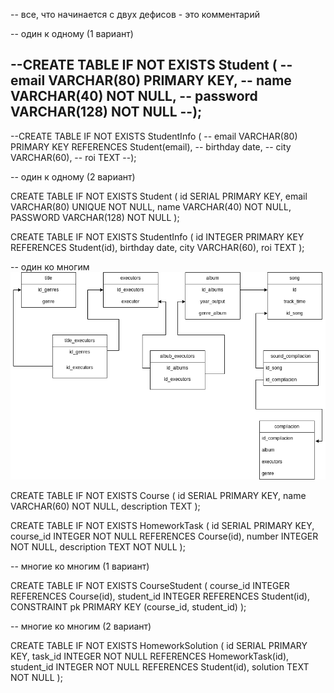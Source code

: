  
-- все, что начинается с двух дефисов - это комментарий

-- один к одному (1 вариант)

--CREATE TABLE IF NOT EXISTS Student (
--	email VARCHAR(80) PRIMARY KEY,
--	name VARCHAR(40) NOT NULL,
--	password VARCHAR(128) NOT NULL
--);
--
--CREATE TABLE IF NOT EXISTS StudentInfo (
--	email VARCHAR(80) PRIMARY KEY REFERENCES Student(email),
--	birthday date,
--	city VARCHAR(60),
--	roi TEXT
--);

-- один к одному (2 вариант)

CREATE TABLE IF NOT EXISTS Student (
	id SERIAL PRIMARY KEY,
	email VARCHAR(80) UNIQUE NOT NULL,
	name VARCHAR(40) NOT NULL,
	PASSWORD VARCHAR(128) NOT NULL
);

CREATE TABLE IF NOT EXISTS StudentInfo (
	id INTEGER PRIMARY KEY REFERENCES Student(id),
	birthday date,
	city VARCHAR(60),
	roi TEXT
);

-- один ко многим![2dz.png](2dz.png)

CREATE TABLE IF NOT EXISTS Course (
	id SERIAL PRIMARY KEY,
	name VARCHAR(60) NOT NULL,
	description TEXT
);

CREATE TABLE IF NOT EXISTS HomeworkTask (
	id SERIAL PRIMARY KEY,
	course_id INTEGER NOT NULL REFERENCES Course(id),
	number INTEGER NOT NULL,
	description TEXT NOT NULL
);

-- многие ко многим (1 вариант)

CREATE TABLE IF NOT EXISTS CourseStudent (
	course_id INTEGER REFERENCES Course(id),
	student_id INTEGER REFERENCES Student(id),
	CONSTRAINT pk PRIMARY KEY (course_id, student_id)
);

-- многие ко многим (2 вариант)

CREATE TABLE IF NOT EXISTS HomeworkSolution (
	id SERIAL PRIMARY KEY,
	task_id INTEGER NOT NULL REFERENCES HomeworkTask(id),
	student_id INTEGER NOT NULL REFERENCES Student(id),
	solution TEXT NOT NULL
);
